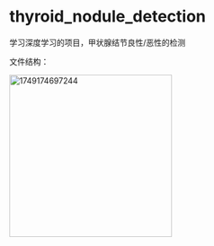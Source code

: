 # thyroid_nodule_detection
学习深度学习的项目，甲状腺结节良性/恶性的检测

文件结构：

<img width="289" alt="1749174697244" src="https://github.com/user-attachments/assets/9d79b5c7-f17f-40cc-a63d-93f7f7c2d53a" />
